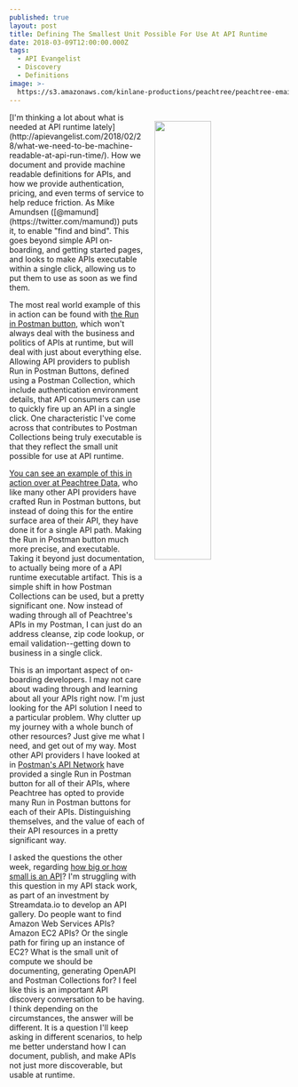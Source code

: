 ```yaml
---
published: true
layout: post
title: Defining The Smallest Unit Possible For Use At API Runtime
date: 2018-03-09T12:00:00.000Z
tags:
  - API Evangelist
  - Discovery
  - Definitions
image: >-
  https://s3.amazonaws.com/kinlane-productions/peachtree/peachtree-email-validation.png
---
```

<p><img src="{{ page.image }}" width="45%" align="right" style="padding: 15px;" /></p>[I'm thinking a lot about what is needed at API runtime lately](http://apievangelist.com/2018/02/28/what-we-need-to-be-machine-readable-at-api-run-time/). How we document and provide machine readable definitions for APIs, and how we provide authentication, pricing, and even terms of service to help reduce friction. As Mike Amundsen ([@mamund](https://twitter.com/mamund)) puts it, to enable "find and bind". This goes beyond simple API on-boarding, and getting started pages, and looks to make APIs executable within a single click, allowing us to put them to use as soon as we find them.

The most real world example of this in action can be found with [the Run in Postman button](https://www.getpostman.com/docs/v6/postman_for_publishers/run_button/creating_run_button), which won't always deal with the business and politics of APIs at runtime, but will deal with just about everything else. Allowing API providers to publish Run in Postman Buttons, defined using a Postman Collection, which include authentication environment details, that API consumers can use to quickly fire up an API in a single click. One characteristic I've come across that contributes to Postman Collections being truly executable is that they reflect the small unit possible for use at API runtime.

[You can see an example of this in action over at Peachtree Data](https://developer.peachtreedata.com/Documentation#overview), who like many other API providers have crafted Run in Postman buttons, but instead of doing this for the entire surface area of their API, they have done it for a single API path. Making the Run in Postman button much more precise, and executable. Taking it beyond just documentation, to actually being more of a API runtime executable artifact. This is a simple shift in how Postman Collections can be used, but a pretty significant one. Now instead of wading through all of Peachtree's APIs in my Postman, I can just do an address cleanse, zip code lookup, or email validation--getting down to business in a single click.

This is an important aspect of on-boarding developers. I may not care about wading through and learning about all your APIs right now. I'm just looking for the API solution I need to a particular problem. Why clutter up my journey with a whole bunch of other resources? Just give me what I need, and get out of my way. Most other API providers I have looked at in [Postman's API Network](https://www.getpostman.com/api-network/) have provided a single Run in Postman button for all of their APIs, where Peachtree has opted to provide many Run in Postman buttons for each of their APIs. Distinguishing themselves, and the value of each of their API resources in a pretty significant way.

I asked the questions the other week, regarding [how big or how small is an API](http://apievangelist.com/2018/02/15/how-big-or-small-is-an-api/)? I'm struggling with this question in my API stack work, as part of an investment by Streamdata.io to develop an API gallery. Do people want to find Amazon Web Services APIs? Amazon EC2 APIs? Or the single path for firing up an instance of EC2? What is the small unit of compute we should be documenting, generating OpenAPI and Postman Collections for? I feel like this is an important API discovery conversation to be having. I think depending on the circumstances, the answer will be different. It is a question I'll keep asking in different scenarios, to help me better understand how I can document, publish, and make APIs not just more discoverable, but usable at runtime.
